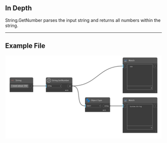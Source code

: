 ## In Depth
String.GetNumber parses the input string and returns all numbers within the string.
___
## Example File

![String.GetNumber](./DSCore.String.GetNumber_img.png)